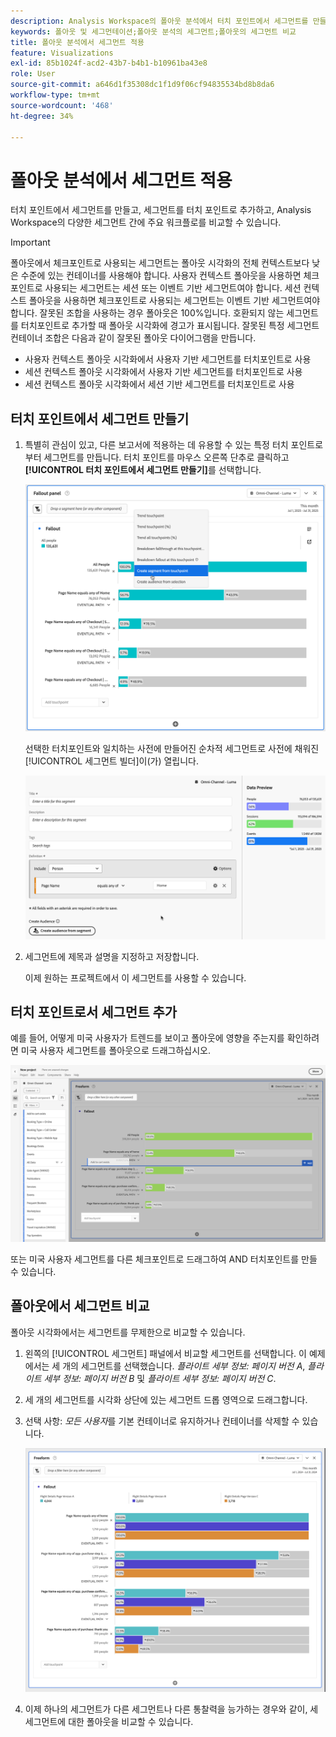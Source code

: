 ```yaml
---
description: Analysis Workspace의 폴아웃 분석에서 터치 포인트에서 세그먼트를 만들고, 세그먼트를 터치 포인트로 추가하고, 다양한 세그먼트 간에 주요 워크플로우를 비교하는 방법에 대해 알아봅니다.
keywords: 폴아웃 및 세그먼테이션;폴아웃 분석의 세그먼트;폴아웃의 세그먼트 비교
title: 폴아웃 분석에서 세그먼트 적용
feature: Visualizations
exl-id: 85b1024f-acd2-43b7-b4b1-b10961ba43e8
role: User
source-git-commit: a646d1f35308dc1f1d9f06cf94835534bd8b8da6
workflow-type: tm+mt
source-wordcount: '468'
ht-degree: 34%

---
```


# 폴아웃 분석에서 세그먼트 적용

터치 포인트에서 세그먼트를 만들고, 세그먼트를 터치 포인트로 추가하고, Analysis Workspace의 다양한 세그먼트 간에 주요 워크플로를 비교할 수 있습니다.

>[!IMPORTANT]
>
>폴아웃에서 체크포인트로 사용되는 세그먼트는 폴아웃 시각화의 전체 컨텍스트보다 낮은 수준에 있는 컨테이너를 사용해야 합니다. 사용자 컨텍스트 폴아웃을 사용하면 체크포인트로 사용되는 세그먼트는 세션 또는 이벤트 기반 세그먼트여야 합니다. 세션 컨텍스트 폴아웃을 사용하면 체크포인트로 사용되는 세그먼트는 이벤트 기반 세그먼트여야 합니다. 잘못된 조합을 사용하는 경우 폴아웃은 100%입니다. 호환되지 않는 세그먼트를 터치포인트로 추가할 때 폴아웃 시각화에 경고가 표시됩니다. 잘못된 특정 세그먼트 컨테이너 조합은 다음과 같이 잘못된 폴아웃 다이어그램을 만듭니다.
>
>* 사용자 컨텍스트 폴아웃 시각화에서 사용자 기반 세그먼트를 터치포인트로 사용
>* 세션 컨텍스트 폴아웃 시각화에서 사용자 기반 세그먼트를 터치포인트로 사용
>* 세션 컨텍스트 폴아웃 시각화에서 세션 기반 세그먼트를 터치포인트로 사용

<!-- Should we add B2B context here?
* [!BADGE B2B Edition]{type=Informative url="https://experienceleague.adobe.com/en/docs/analytics-platform/using/cja-overview/cja-b2b/cja-b2b-edition" newtab=true tooltip="Customer Journey Analytics B2B Edition"} Usimg a B2B container based segment as a touchpoint inside a non-container based context Fallout visualization.
* -->

## 터치 포인트에서 세그먼트 만들기

1. 특별히 관심이 있고, 다른 보고서에 적용하는 데 유용할 수 있는 특정 터치 포인트로부터 세그먼트를 만듭니다. 터치 포인트를 마우스 오른쪽 단추로 클릭하고 **[!UICONTROL 터치 포인트에서 세그먼트 만들기]**&#x200B;를 선택합니다.

   ![터치 포인트에서 세그먼트 만들기가 강조 표시된 터치 포인트 드롭다운 메뉴.](assets/fallout-createsegment.png)

   선택한 터치포인트와 일치하는 사전에 만들어진 순차적 세그먼트로 사전에 채워진 [!UICONTROL 세그먼트 빌더]이(가) 열립니다.

   ![세그먼트 빌더에 미리 채워진 순차적 세그먼트가 표시됩니다.](assets/fallout-definesegment.png)

1. 세그먼트에 제목과 설명을 지정하고 저장합니다.

   이제 원하는 프로젝트에서 이 세그먼트를 사용할 수 있습니다.

## 터치 포인트로서 세그먼트 추가

예를 들어, 어떻게 미국 사용자가 트렌드를 보이고 폴아웃에 영향을 주는지를 확인하려면 미국 사용자 세그먼트를 폴아웃으로 드래그하십시오.

![미국 사용자 세그먼트를 선택하고 강조 표시하여 폴아웃으로 끌었습니다.](assets/fallout-addfilter.png)

또는 미국 사용자 세그먼트를 다른 체크포인트로 드래그하여 AND 터치포인트를 만들 수 있습니다.

## 폴아웃에서 세그먼트 비교

폴아웃 시각화에서는 세그먼트를 무제한으로 비교할 수 있습니다.

1. 왼쪽의 [!UICONTROL 세그먼트] 패널에서 비교할 세그먼트를 선택합니다. 이 예제에서는 세 개의 세그먼트를 선택했습니다. *플라이트 세부 정보: 페이지 버전 A*, *플라이트 세부 정보: 페이지 버전 B* 및 *플라이트 세부 정보: 페이지 버전 C*.
1. 세 개의 세그먼트를 시각화 상단에 있는 세그먼트 드롭 영역으로 드래그합니다.


1. 선택 사항: *모든 사용자*&#x200B;를 기본 컨테이너로 유지하거나 컨테이너를 삭제할 수 있습니다.

   ![이전 단계에서 드래그한 두 세그먼트와 함께 모든 방문 횟수를 표시하는 폴아웃입니다.](assets/fallout-multiplefilters.png)

1. 이제 하나의 세그먼트가 다른 세그먼트나 다른 통찰력을 능가하는 경우와 같이, 세 세그먼트에 대한 폴아웃을 비교할 수 있습니다.
